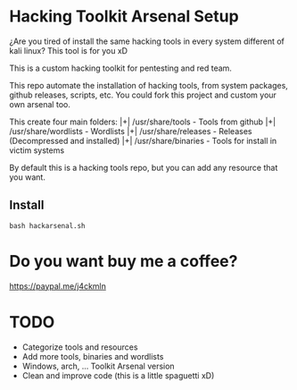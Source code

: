 # Hacking Toolkit Arsenal Setup

¿Are you tired of install the same hacking tools in every system different of kali linux? This tool is for you xD

This is a custom hacking toolkit for pentesting and red team.

This repo automate the installation of hacking tools, from system packages, github releases, scripts, etc.
You could fork this project and custom your own arsenal too.

This create four main folders:
|+| /usr/share/tools - Tools from github
|+| /usr/share/wordlists - Wordlists
|+| /usr/share/releases - Releases (Decompressed and installed)
|+| /usr/share/binaries - Tools for install in victim systems

By default this is a hacking tools repo, but you can add any resource that you want.

## Install
```
bash hackarsenal.sh
```

# Do you want buy me a coffee?
https://paypal.me/j4ckmln

# TODO
* Categorize tools and resources
* Add more tools, binaries and wordlists
* Windows, arch, ... Toolkit Arsenal version
* Clean and improve code (this is a little spaguetti xD)